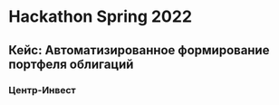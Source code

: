 # Hackathon Spring 2022
## Кейс: Автоматизированное формирование портфеля облигаций
### Центр-Инвест
